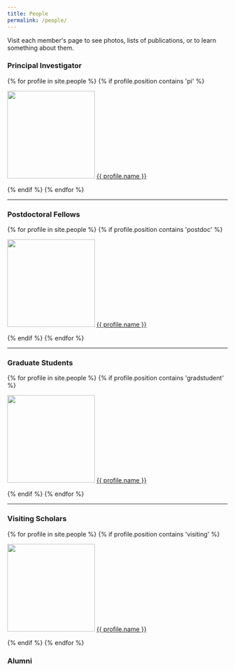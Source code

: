 ```yaml
---
title: People
permalink: /people/
---
```


Visit each member's page to see photos, lists of publications, or to learn something about them.

### Principal Investigator

<div class="content list">
  {% for profile in site.people %}
    {% if profile.position contains 'pi' %}
    <div class="list-item">
      <p class="list-post-title">
        <img width="200" src="{{site.baseurl}}/images/people/{{profile.avatar}}">
        <a href="{{ site.baseurl }}{{ profile.url }}">{{ profile.name }}</a>
      </p>
    </div>
    {% endif %}
  {% endfor %}
</div>

<hr>

### Postdoctoral Fellows

<div class="content list">
  {% for profile in site.people %}
    {% if profile.position contains 'postdoc' %}
    <div class="list-item">
      <p class="list-post-title">
        <img width="200" src="{{site.baseurl}}/images/people/{{profile.avatar}}">
        <a href="{{ site.baseurl }}{{ profile.url }}">{{ profile.name }}</a>
      </p>
    </div>
    {% endif %}
  {% endfor %}
</div>

<hr>

### Graduate Students

<div class="content list">
  {% for profile in site.people %}
    {% if profile.position contains 'gradstudent' %}
    <div class="list-item">
      <p class="list-post-title">
        <img width="200" src="{{site.baseurl}}/images/people/{{profile.avatar}}">
        <a href="{{ site.baseurl }}{{ profile.url }}">{{ profile.name }}</a>
      </p>
    </div>
    {% endif %}
  {% endfor %}
</div>

<hr>

### Visiting Scholars

<div class="content list">
  {% for profile in site.people %}
    {% if profile.position contains 'visiting' %}
    <div class="list-item">
      <p class="list-post-title">
        <img width="200" src="{{site.baseurl}}/images/people/{{profile.avatar}}">
        <a href="{{ site.baseurl }}{{ profile.url }}">{{ profile.name }}</a>
      </p>
    </div>
    {% endif %}
  {% endfor %}
</div>


### Alumni
